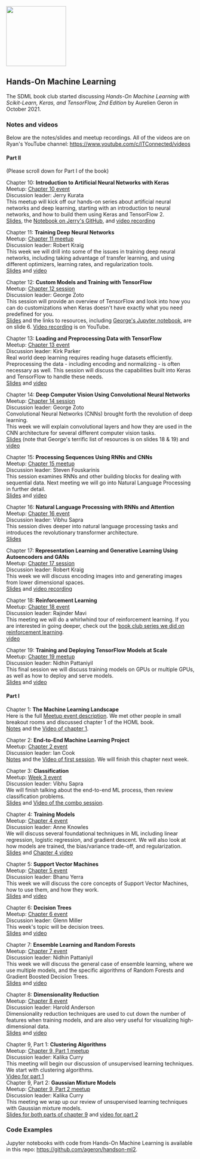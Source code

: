 <img src="https://github.com/SanDiegoMachineLearning/bookclub/blob/master/images/homl_geron.jpg?raw=true" width="160">

## Hands-On Machine Learning

The SDML book club started discussing *Hands-On Machine Learning with Scikit-Learn, Keras, and TensorFlow, 2nd Edition* 
by Aurelien Geron in October 2021. 

### Notes and videos
Below are the notes/slides and meetup recordings.  All of the videos are on Ryan's YouTube channel:  https://www.youtube.com/c/ITConnected/videos

#### Part II
(Please scroll down for Part I of the book)

Chapter 10:  **Introduction to Artificial Neural Networks with Keras** \
Meetup:  [Chapter 10 event](https://www.meetup.com/San-Diego-Machine-Learning/events/282852047/) \
Discussion leader:  Jerry Kurata \
This meetup will kick off our hands-on series about artificial neural networks and deep learning,
starting with an introduction to neural networks, and how to build them using Keras and TensorFlow 2. \
[Slides](./homl/Chapter-10-Intro-to-ANN-with-Keras.pdf), the [Notebook on Jerry's GitHub](https://github.com/JerryKurata/SanDiego-ML/blob/main/Hands_on_ML_Chapter_10.ipynb), 
and [video recording](https://youtu.be/OzD5so-wGqg)

Chapter 11:  **Training Deep Neural Networks** \
Meetup:  [Chapter 11 meetup](https://www.meetup.com/San-Diego-Machine-Learning/events/283147814/) \
Discussion leader:  Robert Kraig \
This week we will drill into some of the issues in training deep neural networks, including taking advantage of transfer learning, and using different optimizers, learning rates, and regularization tools. \
[Slides](./homl/geron_chapter11_220115.pdf) and [video](https://youtu.be/lHF8ff-jvdM)

Chapter 12:  **Custom Models and Training with TensorFlow** \
Meetup:  [Chapter 12 session](https://www.meetup.com/San-Diego-Machine-Learning/events/283296968) \
Discussion leader:  George Zoto \
This session will provide an overview of TensorFlow and look into how you can do customizations when Keras doesn't have exactly what you need predefined for you. \
[Slides](./homl/Custom%20Models%20and%20Training%20with%20TensorFlow.pdf) and the links to resources, including [George's Jupyter notebook](https://colab.research.google.com/drive/1BXxiVvbybLgzi89SpKGtiZwPCmVQJ-DI?usp=sharing), are on slide 6.  [Video recording](https://youtu.be/z4RiEEw2NaU) is on YouTube.

Chapter 13:  **Loading and Preprocessing Data with TensorFlow** \
Meetup:  [Chapter 13 event](https://www.meetup.com/San-Diego-Machine-Learning/events/283432190/) \
Discussion leader:  Kirk Parker \
Real world deep learning requires reading huge datasets efficiently. Preprocessing the data - including encoding and normalizing - is often necessary as well.
This session will discuss the capabilities built into Keras and TensorFlow to handle these needs. \
[Slides](./homl/13.%20Loading%20and%20Preprocessing%20Data%20with%20TensorFlow.pdf) and [video](https://youtu.be/fN1l07ayiyQ)

Chapter 14:  **Deep Computer Vision Using Convolutional Neural Networks** \
Meetup:  [Chapter 14 session](https://www.meetup.com/San-Diego-Machine-Learning/events/283581229/) \
Discussion leader:  George Zoto \
Convolutional Neural Networks (CNNs) brought forth the revolution of deep learning.  
This week we will explain convolutional layers and how they are used in the CNN architecture for several different computer vision tasks. \
[Slides](./homl/Deep%20Computer%20Vision%20Using%20Convolutional%20Neural%20Networks.pdf) (note that George's terrific list of resources is on slides 18 & 19) 
and [video](https://youtu.be/8tuQSn2q9-k)

Chapter 15:  **Processing Sequences Using RNNs and CNNs** \
Meetup:  [Chapter 15 meetup](https://www.meetup.com/San-Diego-Machine-Learning/events/283788541/) \
Discussion leader:  Steven Fouskarinis \
This session examines RNNs and other building blocks for dealing with sequential data. 
Next meeting we will go into Natural Language Processing in further detail. \
[Slides](./homl/HOML-Ch15_Processing_Sequences_w_RNNs+CNNs.pdf) and [video](https://youtu.be/OMUollnjz_s)

Chapter 16:  **Natural Language Processing with RNNs and Attention** \
Meetup:  [Chapter 16 event](https://www.meetup.com/San-Diego-Machine-Learning/events/284126272/) \
Discussion leader:  Vibhu Sapra \
This session dives deeper into natural language processing tasks and introduces the revolutionary transformer architecture. \
[Slides](./homl/NLP%20with%20RNNs%20%26%20Attention.pdf)

Chapter 17:  **Representation Learning and Generative Learning Using Autoencoders and GANs** \
Meetup:  [Chapter 17 session](https://www.meetup.com/San-Diego-Machine-Learning/events/284437576/) \
Discussion leader:  Robert Kraig \
This week we will discuss encoding images into and generating images from lower dimensional spaces. \
[Slides](./homl/HOML_chapter17_220319.pdf) and [video recording](https://youtu.be/Zt0GAkeGfBQ)

Chapter 18:  **Reinforcement Learning** \
Meetup:  [Chapter 18 event](https://www.meetup.com/San-Diego-Machine-Learning/events/284728428/) \
Discussion leader:  Rajinder Mavi \
This meeting we will do a whirlwhind tour of reinforcement learning. 
If you are interested in going deeper, check out the [book club series we did on reinforcement learning](./reinforcement-learning.md). \
[video](https://youtu.be/IHDie_iiraA)

Chapter 19:  **Training and Deploying TensorFlow Models at Scale** \
Meetup:  [Chapter 19 meetup](https://www.meetup.com/San-Diego-Machine-Learning/events/285044773/) \
Discussion leader:  Nidhin Pattaniyil \
This final session we will discuss training models on GPUs or multiple GPUs, as well as how to deploy and serve models. \
[Slides](./homl/Chapter%2019.%20Training%20and%20Deploying%20TensorFlow%20Models%20at%20Scale.pdf) and [video](https://youtu.be/iBifBbgM2cg)

#### Part I

Chapter 1:  **The Machine Learning Landscape** \
Here is the full [Meetup event description](https://www.meetup.com/San-Diego-Machine-Learning/events/280580801/). 
We met other people in small breakout rooms and discussed chapter 1 of the HOML book. \
[Notes](https://docs.google.com/document/d/1YauZ7W1Q2TemzErmd9faLi11s4jdneRBjhf_ioJG_iM/edit?usp=sharing) and the [Video of chapter 1](https://youtu.be/-ou7shMJFws).

Chapter 2:  **End-to-End Machine Learning Project** \
Meetup:  [Chapter 2 event](https://www.meetup.com/San-Diego-Machine-Learning/events/281328667/) \
Discussion leader:  Ian Cook \
[Notes](./homl/Ch2.pdf) and the [Video of first session](https://youtu.be/Sg-TtgEFEQg).  We will finish this chapter next week.

Chapter 3:  **Classification** \
Meetup:  [Week 3 event](https://www.meetup.com/San-Diego-Machine-Learning/events/281476737/) \
Discussion leader:  Vibhu Sapra \
We will finish talking about the end-to-end ML process, then review classification problems. \
[Slides](./homl/Hands-On%20Machine%20Learning%20MNIST%20+%20Classification.pdf) and [Video of the combo session](https://youtu.be/VTflLUkdpe8).

Chapter 4:  **Training Models** \
Meetup:  [Chapter 4 event](https://www.meetup.com/San-Diego-Machine-Learning/events/281616380) \
Discussion leader:  Anne Knowles \
We will discuss several foundational techniques in ML including linear regression, logistic regression, and gradient descent. 
We will also look at how models are trained, the bias/variance trade-off, and regularization. \
[Slides](./homl/SDML-GeronCh4Facilitate2021_.pdf) and [Chapter 4 video](https://youtu.be/Z9nqssVrXn0)

Chapter 5:  **Support Vector Machines** \
Meetup:  [Chapter 5 event](https://www.meetup.com/San-Diego-Machine-Learning/events/281763016/) \
Discussion leader:  Bhanu Yerra \
This week we will discuss the core concepts of Support Vector Machines, how to use them, and how they work. \
[Slides](./homl/SDML_BookClub_HOML_Ch5SVM_Presentation.pdf) and [video](https://youtu.be/F98v9k-NT1g)

Chapter 6:  **Decision Trees** \
Meetup:  [Chapter 6 event](https://www.meetup.com/San-Diego-Machine-Learning/events/281918774/) \
Discussion leader:  Glenn Miller \
This week's topic will be decision trees. \
[Slides](./homl/HOML.6.Decision%20Trees.pdf) and [video](https://youtu.be/fj6J6_tcOCs)

Chapter 7:  **Ensemble Learning and Random Forests** \
Meetup:  [Chapter 7 event](https://www.meetup.com/San-Diego-Machine-Learning/events/282072635/) \
Discussion leader:  Nidhin Pattaniyil \
This week we will discuss the general case of ensemble learning, where we use multiple models,
and the specific algorithms of Random Forests and Gradient Boosted Decision Trees. \
[Slides](./homl/Chapter%207.%20Ensemble%20Learning%20and%20Random%20Forests.pdf) and [video](https://youtu.be/O7EwcPmP4Dk)

Chapter 8:  **Dimensionality Reduction** \
Meetup:  [Chapter 8 event](https://www.meetup.com/San-Diego-Machine-Learning/events/282216890) \
Discussion leader:  Harold Anderson \
Dimensionality reduction techniques are used to cut down the number of features when training models, 
and are also very useful for visualizing high-dimensional data. \
[Slides](./homl/Dimensionality%20reduction.pdf) and [video](https://youtu.be/6Ai8G2Now0A)

Chapter 9, Part 1:  **Clustering Algorithms** \
Meetup:  [Chapter 9, Part 1 meetup](https://www.meetup.com/San-Diego-Machine-Learning/events/282496281/) \
Discussion leader:  Kalika Curry \
This meeting will begin our discussion of unsupervised learning techniques. We start with clustering algorithms. \
[Video for part 1](https://youtu.be/9Iqno057vwY) \
Chapter 9, Part 2:  **Gaussian Mixture Models** \
Meetup:  [Chapter 9, Part 2 meetup](https://www.meetup.com/San-Diego-Machine-Learning/events/282634931/) \
Discussion leader:  Kalika Curry \
This meeting we wrap up our review of unsupervised learning techniques with Gaussian mixture models. \
[Slides for both parts of chapter 9](./homl/HoML%20Chapter%209%20-%20Unsupervised%20Learning.pdf) and [video for part 2](https://youtu.be/mhDM-rlP6bQ)


### Code Examples
Jupyter notebooks with code from Hands-On Machine Learning is available in this repo:  https://github.com/ageron/handson-ml2.

<br>
<br>
